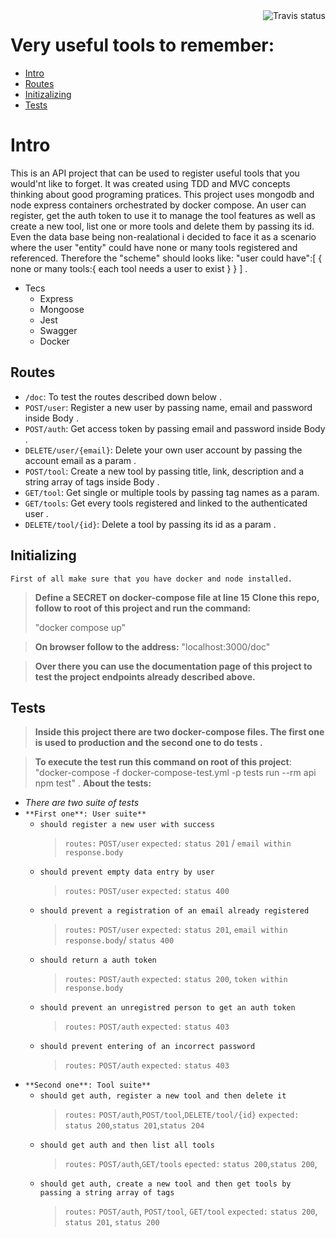 <img align="right" alt="Travis status"  src="https://travis-ci.com/ChernoBen/vuttr.svg?token=c62HYvrR3yxRwZfGvY8o&branch=main" />


# Very useful tools to remember:

 - [Intro](#intro)
 - [Routes](#routes)
 - [Initizalizing](#init)
 - [Tests](#tests)
 

# Intro <a name="intro"></a>

This is an API project that can be used to register useful tools that you would'nt like to forget.
It was created using TDD and MVC concepts thinking about good programing pratices.
This project uses mongodb and node express containers orchestrated by docker compose.
An user can register, get the auth token to use it to manage the tool features as well as create a new tool, list one or more tools and delete them by passing its id.
Even the data base being non-realational i decided to face it as a scenario where the user "entity" could have none or many tools registered and referenced. Therefore the "scheme" should looks like:
"user could have":[
    {
        none or many tools:{
            each tool needs a user to exist
        }
    }
] .
- Tecs
    - Express
    - Mongoose
    - Jest
    - Swagger
    - Docker



## Routes <a name ="routes"></a>
- `/doc`: To test the routes described down below .
- `POST/user`: Register a new user by passing name, email and password inside Body .
- `POST/auth`: Get access token by passing email and password inside Body .
- `DELETE/user/{email}`: Delete your own user account by passing the account email as a param .
- `POST/tool`: Create a new tool by passing title, link, description and a string array of tags inside Body .
- `GET/tool`: Get single or multiple tools by passing tag names as a param.
- `GET/tools`: Get every tools registered and linked to the authenticated user .
- `DELETE/tool/{id}`: Delete a tool by passing its id as a param .
## Initializing<a name="init"></a>
`First of all make sure that you have docker and node installed.`
> **Define a SECRET on docker-compose file at line 15**
> **Clone this repo, follow to root of this project and run the command:**
> 
> "docker compose up"

>**On browser follow to the address:**
> "localhost:3000/doc"

>**Over there you can use the documentation page of this project to test the project endpoints already described above.**

## Tests<a name="tests"></a>
> **Inside this project there are two docker-compose files. The first one is used to production and the second one to do tests .**

>**To execute the test run this command on root of this project**:                                                                     				
>"docker-compose -f docker-compose-test.yml -p tests run --rm api npm test" .
**About the tests:**
 - *There are two suite of tests*
 - `**First one**: User suite**`
    - `should register a new user with success`
        >`routes:` `POST/user`
        >`expected:` `status 201` / `email within response.body`
    - `should prevent empty data entry by user`
        >`routes:` `POST/user`
        >`expected:` `status 400`
    - `should prevent a registration of an email already registered`
        >`routes:` `POST/user`
        >`expected:` `status 201`, `email within response.body`/ `status 400`   
    - `should return a auth token`
        >`routes:` `POST/auth`
        >`expected:` `status 200`, `token within response.body`
    - `should prevent an unregistred person to get an auth token`
        >`routes:` `POST/auth`
        >`expected:` `status 403` 
    - `should prevent entering of an incorrect password`
        >`routes:` `POST/auth`
        >`expected:` `status 403 `
 - `**Second one**: Tool suite**`
    - `should get auth, register a new tool and then delete it`
        >`routes:` `POST/auth`,`POST/tool`,`DELETE/tool/{id}`
        >`expected:` `status 200`,`status 201`,`status 204`
    - `should get auth and then list all tools`
        >`routes:` `POST/auth`,`GET/tools`
        >`epected:` `status 200`,`status 200`,
    - `should get auth, create a new tool and then get tools by passing a string array of tags`
        >`routes:` `POST/auth`, `POST/tool`, `GET/tool`
        >`expected:` `status 200`, `status 201`, `status 200`

